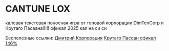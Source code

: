 # CANTUNE LOX
каловая текстовая поносная игра от топовой корпорации DimTenCorp и Крутаго Пасаана!!!!!
офикал 2025 кал на си си

Бесполезные ссылки:
[Дмитрий Корпорация](https://t.me/dimtencorp)
[Крутаго Пассан офикал 146%](https://t.me/krytpasan)
